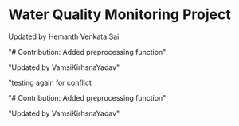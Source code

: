 # Water Quality Monitoring Project

Updated by Hemanth Venkata Sai
 
"# Contribution: Added preprocessing function" 
 
"Updated by VamsiKirhsnaYadav" 

"testing again for conflict

 
"# Contribution: Added preprocessing function" 
 
"Updated by VamsiKirhsnaYadav" 
